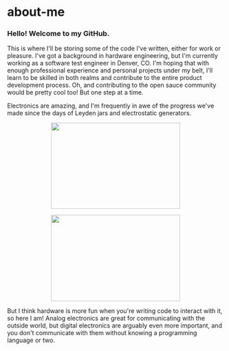# about-me
### Hello! Welcome to my GitHub.

This is where I'll be storing some of the code I've written, either for work or pleasure. I've got a background in hardware engineering, but I'm currently working as a software test engineer in Denver, CO. I'm hoping that with enough professional experience and personal projects under my belt, I'll learn to be skilled in both realms and contribute to the entire product development process. Oh, and contributing to the open sauce community would be pretty cool too! But one step at a time.

Electronics are amazing, and I'm frequently in awe of the progress we've made since the days of Leyden jars and electrostatic generators.
  
<p align="center">
  <img width="300" height="200" src="https://upload.wikimedia.org/wikipedia/commons/thumb/1/15/Andreas_Cunaeus_discovering_the_Leyden_jar.png/1200px-Andreas_Cunaeus_discovering_the_Leyden_jar.png">
</p>

<p align="center">
  <img width="300" height="200" src="https://scontent.fapa1-2.fna.fbcdn.net/v/t39.30808-6/283117792_10222234396742627_7552924861809478463_n.jpg?_nc_cat=103&ccb=1-7&_nc_sid=0debeb&_nc_ohc=woew43bfeEIAX-kE0QF&_nc_ht=scontent.fapa1-2.fna&oh=00_AT9oWkbnMozPLIt9pDQH7z3GZmLBgX5Bf6bO8uD7S2i30A&oe=62938375">
</p>

But I think hardware is more fun when you're writing code to interact with it, so here I am! Analog electronics are great for communicating with the outside world, but digital electronics are arguably even more important, and you don't communicate with them without knowing a programming language or two.
